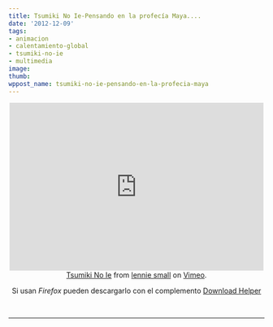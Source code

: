```yaml
---
title: Tsumiki No Ie-Pensando en la profecía Maya....
date: '2012-12-09'
tags:
- animacion
- calentamiento-global
- tsumiki-no-ie
- multimedia
image: 
thumb: 
wppost_name: tsumiki-no-ie-pensando-en-la-profecia-maya
---
```


<center>
<iframe src="http://player.vimeo.com/video/20751258?badge=0" frameborder="0" width="500" height="331"></iframe><a href="http://vimeo.com/20751258">Tsumiki No Ie</a> from <a href="http://vimeo.com/user1773857">lennie small</a> on <a href="http://vimeo.com">Vimeo</a>.

Si usan <em>Firefox</em> pueden descargarlo con el complemento <a href="https://addons.mozilla.org/es/firefox/addon/video-downloadhelper/" target="_blank">Download Helper</a>

</center>&nbsp;

<hr />

